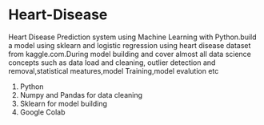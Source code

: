 # Heart-Disease
Heart Disease Prediction system using Machine Learning with Python.build a model using sklearn and logistic regression using heart disease dataset from kaggle.com.During model building and cover almost all data science concepts such as data load and cleaning, outlier detection and removal,statistical meatures,model Training,model evalution etc

1) Python
2) Numpy and Pandas for data cleaning
3) Sklearn for model building
4) Google Colab
